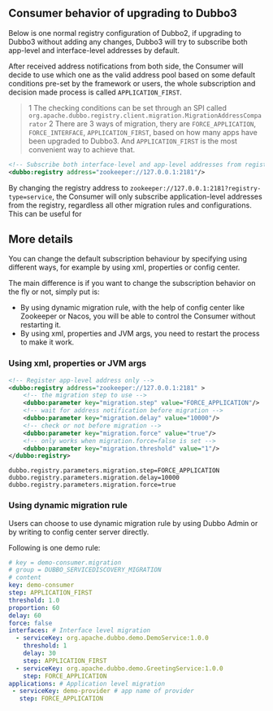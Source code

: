 ## Consumer behavior of upgrading to Dubbo3

Below is one normal registry configuration of Dubbo2, if upgrading to Dubbo3 without adding any changes, Dubbo3 will try
to subscribe both app-level and interface-level addresses by default.

After received address notifications from both side, the Consumer will decide to use which one as the valid address pool
based on some default conditions pre-set by the framework or users, the whole subscription and decision made process is
called `APPLICATION_FIRST`.

> 1 The checking conditions can be set through an SPI called `org.apache.dubbo.registry.client.migration.MigrationAddressComparator`
> 2 There are 3 ways of migration, thery are `FORCE_APPLICATION`, `FORCE_INTERFACE`, `APPLICATION_FIRST`, based on how many apps have been upgraded to Dubbo3. And `APPLICATION_FIRST` is the most convenient way to achieve that.

```xml
<!-- Subscribe both interface-level and app-level addresses from registry by default -->
<dubbo:registry address="zookeeper://127.0.0.1:2181"/>
```

By changing the registry address to `zookeeper://127.0.0.1:2181?registry-type=service`, the Consumer will only subscribe
application-level addresses from the registry, regardless all other migration rules and configurations. This can be
useful for

## More details

You can change the default subscription behaviour by specifying using different ways, for example by using xml,
properties or config center.

The main difference is if you want to change the subscription behavior on the fly or not, simply put is:

* By using dynamic migration rule, with the help of config center like Zookeeper or Nacos, you will be able to control
  the Consumer without restarting it.
* By using xml, properties and JVM args, you need to restart the process to make it work.

### Using xml, properties or JVM args

```xml
<!-- Register app-level address only -->
<dubbo:registry address="zookeeper://127.0.0.1:2181" >
    <!-- the migration step to use -->
    <dubbo:parameter key="migration.step" value="FORCE_APPLICATION"/>
    <!-- wait for address notification before migration -->
    <dubbo:parameter key="migration.delay" value="10000"/>
    <!-- check or not before migration -->
    <dubbo:parameter key="migration.force" value="true"/>
    <!-- only works when migration.force=false is set -->
    <dubbo:parameter key="migration.threshold" value="1"/>
</dubbo:registry>
```

```properties
dubbo.registry.parameters.migration.step=FORCE_APPLICATION
dubbo.registry.parameters.migration.delay=10000
dubbo.registry.parameters.migration.force=true
```

### Using dynamic migration rule

Users can choose to use dynamic migration rule by using Dubbo Admin or by writing to config center server directly.

Following is one demo rule:

```yaml
# key = demo-consumer.migration
# group = DUBBO_SERVICEDISCOVERY_MIGRATION
# content
key: demo-consumer
step: APPLICATION_FIRST
threshold: 1.0
proportion: 60
delay: 60
force: false
interfaces: # Interface level migration
  - serviceKey: org.apache.dubbo.demo.DemoService:1.0.0
    threshold: 1
    delay: 30
    step: APPLICATION_FIRST
  - serviceKey: org.apache.dubbo.demo.GreetingService:1.0.0
    step: FORCE_APPLICATION
applications: # Application level migration
 - serviceKey: demo-provider # app name of provider
   step: FORCE_APPLICATION
```
